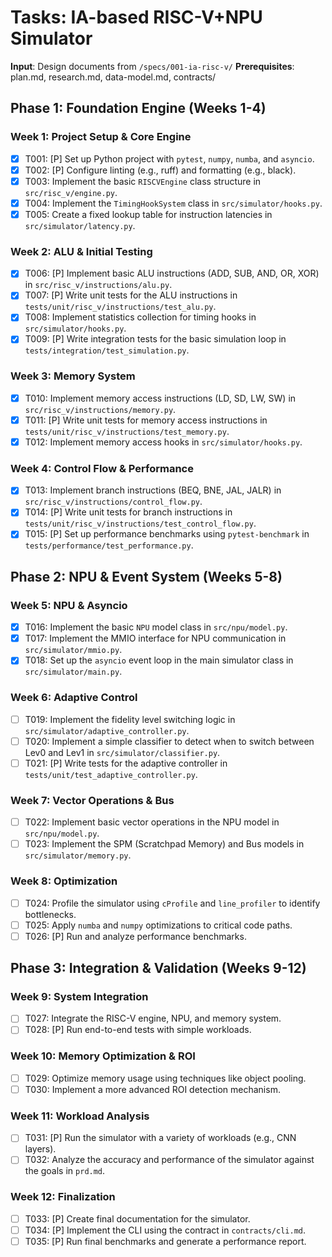 # Tasks: IA-based RISC-V+NPU Simulator

**Input**: Design documents from `/specs/001-ia-risc-v/`
**Prerequisites**: plan.md, research.md, data-model.md, contracts/

## Phase 1: Foundation Engine (Weeks 1-4)

### Week 1: Project Setup & Core Engine
- [x] T001: [P] Set up Python project with `pytest`, `numpy`, `numba`, and `asyncio`.
- [x] T002: [P] Configure linting (e.g., ruff) and formatting (e.g., black).
- [x] T003: Implement the basic `RISCVEngine` class structure in `src/risc_v/engine.py`.
- [x] T004: Implement the `TimingHookSystem` class in `src/simulator/hooks.py`.
- [x] T005: Create a fixed lookup table for instruction latencies in `src/simulator/latency.py`.

### Week 2: ALU & Initial Testing
- [x] T006: [P] Implement basic ALU instructions (ADD, SUB, AND, OR, XOR) in `src/risc_v/instructions/alu.py`.
- [x] T007: [P] Write unit tests for the ALU instructions in `tests/unit/risc_v/instructions/test_alu.py`.
- [x] T008: Implement statistics collection for timing hooks in `src/simulator/hooks.py`.
- [x] T009: [P] Write integration tests for the basic simulation loop in `tests/integration/test_simulation.py`.

### Week 3: Memory System
- [x] T010: Implement memory access instructions (LD, SD, LW, SW) in `src/risc_v/instructions/memory.py`.
- [x] T011: [P] Write unit tests for memory access instructions in `tests/unit/risc_v/instructions/test_memory.py`.
- [x] T012: Implement memory access hooks in `src/simulator/hooks.py`.

### Week 4: Control Flow & Performance
- [x] T013: Implement branch instructions (BEQ, BNE, JAL, JALR) in `src/risc_v/instructions/control_flow.py`.
- [x] T014: [P] Write unit tests for branch instructions in `tests/unit/risc_v/instructions/test_control_flow.py`.
- [x] T015: [P] Set up performance benchmarks using `pytest-benchmark` in `tests/performance/test_performance.py`.

## Phase 2: NPU & Event System (Weeks 5-8)

### Week 5: NPU & Asyncio
- [x] T016: Implement the basic `NPU` model class in `src/npu/model.py`.
- [x] T017: Implement the MMIO interface for NPU communication in `src/simulator/mmio.py`.
- [x] T018: Set up the `asyncio` event loop in the main simulator class in `src/simulator/main.py`.

### Week 6: Adaptive Control
- [ ] T019: Implement the fidelity level switching logic in `src/simulator/adaptive_controller.py`.
- [ ] T020: Implement a simple classifier to detect when to switch between Lev0 and Lev1 in `src/simulator/classifier.py`.
- [ ] T021: [P] Write tests for the adaptive controller in `tests/unit/test_adaptive_controller.py`.

### Week 7: Vector Operations & Bus
- [ ] T022: Implement basic vector operations in the NPU model in `src/npu/model.py`.
- [ ] T023: Implement the SPM (Scratchpad Memory) and Bus models in `src/simulator/memory.py`.

### Week 8: Optimization
- [ ] T024: Profile the simulator using `cProfile` and `line_profiler` to identify bottlenecks.
- [ ] T025: Apply `numba` and `numpy` optimizations to critical code paths.
- [ ] T026: [P] Run and analyze performance benchmarks.

## Phase 3: Integration & Validation (Weeks 9-12)

### Week 9: System Integration
- [ ] T027: Integrate the RISC-V engine, NPU, and memory system.
- [ ] T028: [P] Run end-to-end tests with simple workloads.

### Week 10: Memory Optimization & ROI
- [ ] T029: Optimize memory usage using techniques like object pooling.
- [ ] T030: Implement a more advanced ROI detection mechanism.

### Week 11: Workload Analysis
- [ ] T031: [P] Run the simulator with a variety of workloads (e.g., CNN layers).
- [ ] T032: Analyze the accuracy and performance of the simulator against the goals in `prd.md`.

### Week 12: Finalization
- [ ] T033: [P] Create final documentation for the simulator.
- [ ] T034: [P] Implement the CLI using the contract in `contracts/cli.md`.
- [ ] T035: [P] Run final benchmarks and generate a performance report.
